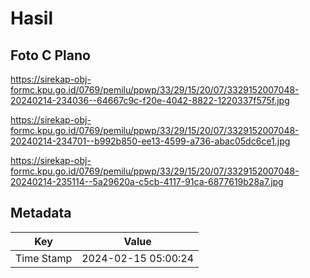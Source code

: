 # Hasil

## Foto C Plano

https://sirekap-obj-formc.kpu.go.id/0769/pemilu/ppwp/33/29/15/20/07/3329152007048-20240214-234036--64667c9c-f20e-4042-8822-1220337f575f.jpg

https://sirekap-obj-formc.kpu.go.id/0769/pemilu/ppwp/33/29/15/20/07/3329152007048-20240214-234701--b992b850-ee13-4599-a736-abac05dc6ce1.jpg

https://sirekap-obj-formc.kpu.go.id/0769/pemilu/ppwp/33/29/15/20/07/3329152007048-20240214-235114--5a29620a-c5cb-4117-91ca-6877619b28a7.jpg


## Metadata

| Key        | Value               |
| ---------- | ------------------- |
| Time Stamp | 2024-02-15 05:00:24 |



